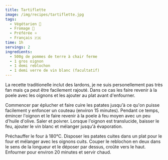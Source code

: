 ```yaml
---
title: Tartiflette
image: /img/recipes/tartiflette.jpg
tags:
  - Végétarien 🌿
  - Fromage 🧀
  - Préférée ⭐
  - Français 🇫🇷
time: 1h
servings: 2
ingredients:
  - 500g de pommes de terre à chair ferme
  - 1 gros oignon
  - 1 demi reblochon
  - 1 demi verre de vin blanc (facultatif)
---
```

La recette traditionelle inclut des lardons, je ne suis personellement pas très fan mais ça peut être facilement rajouté. Dans ce cas les faire revenir à la poele avec les oignons et les ajouter au plat avant d'enfourner.

Commencer par éplucher et faire cuire les patates jusqu'à ce qu'on puisse facilement y enfoncer un couteau (environ 15 minutes). Pendant ce temps, émincer l'oignon et le faire revenir à la poele à feu moyen avec un peu d'huile d'olive. Saler et poivrer. Lorsque l'oignon est translucide, baisser le feu, ajouter le vin blanc et mélanger jusqu'à évaporation.

Préchauffer le four à 180°C. Disposer les patates cuites dans un plat pour le four et mélanger avec les oignons cuits. Couper le reblochon en deux dans le sens de la longueur et le déposer par dessus, croûte vers le haut. Enfourner pour environ 20 minutes et servir chaud.